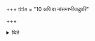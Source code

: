 +++
title = "10 अपि वा मांसमश्नीयादुपरि"

+++

<details><summary>थिते</summary>

अपि वा मांसमश्नीयादुपरि शयीत स्त्रियं त्वेव नोपेयादिति वाजसनेयकम् १०
</details>
